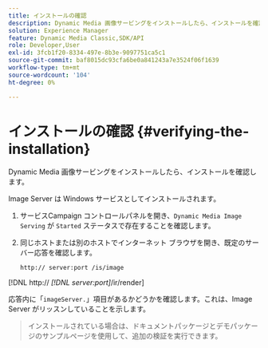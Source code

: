 ```yaml
---
title: インストールの確認
description: Dynamic Media 画像サービングをインストールしたら、インストールを確認します。
solution: Experience Manager
feature: Dynamic Media Classic,SDK/API
role: Developer,User
exl-id: 3fcb1f20-8334-497e-8b3e-9097751ca5c1
source-git-commit: baf8015dc93cfa6be0a841243a7e3524f06f1639
workflow-type: tm+mt
source-wordcount: '104'
ht-degree: 0%

---
```


# インストールの確認 {#verifying-the-installation}

Dynamic Media 画像サービングをインストールしたら、インストールを確認します。

Image Server は Windows サービスとしてインストールされます。

1. サービスCampaign コントロールパネルを開き、`Dynamic Media Image Serving` が `Started` ステータスで存在することを確認します。
1. 同じホストまたは別のホストでインターネット ブラウザを開き、既定のサーバー応答を確認します。

   `http:// server:port /is/image`

[!DNL  http:// *[!DNL server:port]*/ir/render]

応答内に「`imageServer.`」項目があるかどうかを確認します。これは、Image Server がリッスンしていることを示します。

>インストールされている場合は、ドキュメントパッケージとデモパッケージのサンプルページを使用して、追加の検証を実行できます。

